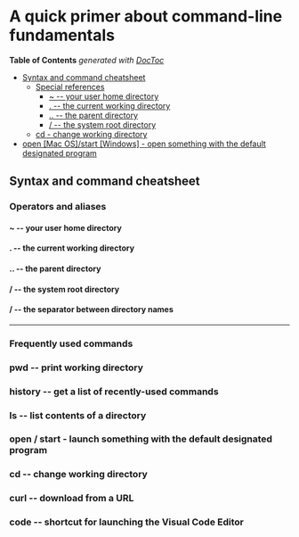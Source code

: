 # A quick primer about command-line fundamentals

<!-- START doctoc generated TOC please keep comment here to allow auto update -->
<!-- DON'T EDIT THIS SECTION, INSTEAD RE-RUN doctoc TO UPDATE -->
**Table of Contents**  *generated with [DocToc](https://github.com/thlorenz/doctoc)*

- [Syntax and command cheatsheet](#syntax-and-command-cheatsheet)
  - [Special references](#special-references)
    - [~ -- your user home directory](#----your-user-home-directory)
    - [. -- the current working directory](#----the-current-working-directory)
    - [.. -- the parent directory](#----the-parent-directory)
    - [/ -- the system root directory](#----the-system-root-directory)
  - [cd - change working directory](#cd---change-working-directory)
- [open [Mac OS]/start [Windows] - open something with the default designated program](#open-mac-osstart-windows---open-something-with-the-default-designated-program)

<!-- END doctoc generated TOC please keep comment here to allow auto update -->




## Syntax and command cheatsheet



### Operators and aliases

#### ~ -- your user home directory

#### . -- the current working directory

#### .. -- the parent directory

#### / -- the system root directory

#### / -- the separator between directory names

---------------------------------------------------------

### Frequently used commands



### pwd -- print working directory

### history -- get a list of recently-used commands

### ls -- list contents of a directory

### open / start - launch something with the default designated program

### cd -- change working directory

### curl -- download from a URL

### code -- shortcut for launching the Visual Code Editor

